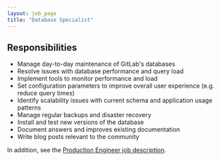 ```yaml
---
layout: job_page
title: "Database Specialist"
---
```


## Responsibilities

* Manage day-to-day maintenance of GitLab's databases
* Resolve issues with database performance and query load
* Implement tools to monitor performance and load
* Set configuration parameters to improve overall user experience (e.g. reduce query times)
* Identify scalability issues with current schema and application usage patterns
* Manage regular backups and disaster recovery
* Install and test new versions of the database
* Document answers and improves existing documentation
* Write blog posts relevant to the community

In addition, see the [Production Engineer job description](/jobs/production-engineer]).
